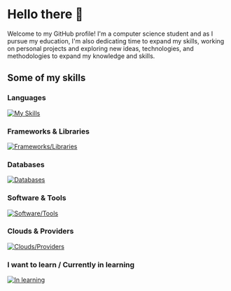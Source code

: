 # Hello there 👋

Welcome to my GitHub profile! I'm a computer science student and as I pursue my education, I'm also dedicating time to expand my skills, working on personal projects and exploring new ideas, technologies, and methodologies to expand my knowledge and skills.


## Some of my skills
### Languages
[![My Skills](https://skillicons.dev/icons?i=bash,cs,css,html,java,js,python,typescript)](https://skillicons.dev)

### Frameworks & Libraries
[![Frameworks/Libraries](https://skillicons.dev/icons?i=discordjs,dotnet,electron,express,nestjs,nextjs,react)
](https://skillicons.dev)

### Databases
[![Databases](https://skillicons.dev/icons?i=mongo,postgres,sqlite)](https://skillicons.dev)

### Software & Tools
[![Software/Tools](https://skillicons.dev/icons?i=eclipse,git,github,idea,maven,nginx,nodejs,postman,linux,visualstudio,vscode)
](https://skillicons.dev)

### Clouds & Providers
[![Clouds/Providers](https://skillicons.dev/icons?i=azure,cloudflare,gcp,vercel)
](https://skillicons.dev)

### I want to learn / Currently in learning
[![In learning](https://skillicons.dev/icons?i=docker,graphql,kotlin,raspberrypi,rust)
](https://skillicons.dev)
